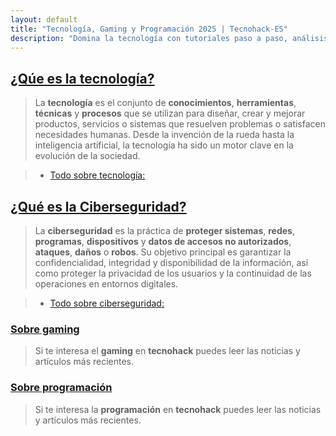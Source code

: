 ```yaml
---
layout: default
title: "Tecnología, Gaming y Programación 2025 | Tecnohack-ES"
description: "Domina la tecnología con tutoriales paso a paso, análisis de gadgets y las últimas noticias gaming. ¡Expertos en IA, ciberseguridad y desarrollo web!"
---
```

## [¿Qúe es la tecnología?](/que-es-la-tecnologia/)

> La **tecnología** es el conjunto de **conocimientos**, **herramientas**, **técnicas** y **procesos** que se utilizan para diseñar, crear y mejorar productos, servicios o sistemas que resuelven problemas o satisfacen necesidades humanas. Desde la invención de la rueda hasta la inteligencia artificial, la tecnología ha sido un motor clave en la evolución de la sociedad.

>- [Todo sobre tecnología: ](/tecnologia/)

## [¿Qué es la Ciberseguridad?](/que-es-la-ciberseguridad/)

> La **ciberseguridad** es la práctica de **proteger sistemas**, **redes**, **programas**, **dispositivos** y **datos de accesos no autorizados**, **ataques**, **daños** o **robos**. Su objetivo principal es garantizar la confidencialidad, integridad y disponibilidad de la información, así como proteger la privacidad de los usuarios y la continuidad de las operaciones en entornos digitales.

>- [Todo sobre ciberseguridad: ](/ciberseguridad/)

### [Sobre gaming](/gaming/)

> Si te interesa el **gaming** en **tecnohack** puedes leer las noticias y artículos más recientes.

### [Sobre programación](/programacion/)

> Si te interesa la **programación** en **tecnohack** puedes leer las noticias y artículos más recientes.